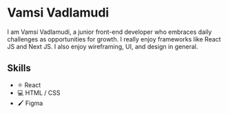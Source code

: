# Vamsi Vadlamudi
I am Vamsi Vadlamudi, a junior front-end developer who embraces daily challenges as opportunities for growth. I really enjoy frameworks like React JS and Next JS. I also enjoy wireframing, UI, and design in general.

## Skills
* ⚛ React
* 💻 HTML / CSS
* 🖌 Figma
